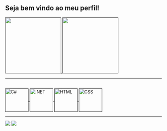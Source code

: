## Seja bem vindo ao meu perfil!

<div>
  <a href="">
  <img height="180em" src="https://github-readme-stats.vercel.app/api?username=marcelorruys&show_icons=true&theme=dark" />
  <img height="180em" src="https://github-readme-stats.vercel.app/api/top-langs/?username=marcelorruys&hide_progress=true" />
</div>
<hr/>
<div style="display: inline_block"><br>
  <img align="center" alt="C#" height="75" width="75" src="https://cdn.jsdelivr.net/gh/devicons/devicon/icons/csharp/csharp-original.svg" />
  <img align="center" alt=".NET" height="75" width="75" src="https://cdn.jsdelivr.net/gh/devicons/devicon/icons/dotnetcore/dotnetcore-original.svg" />
  <img align="center" alt="HTML" height="75" width="75" src="https://cdn.jsdelivr.net/gh/devicons/devicon/icons/html5/html5-original-wordmark.svg" />
  <img align="center" alt="CSS" height="75" width="75" src="https://cdn.jsdelivr.net/gh/devicons/devicon/icons/css3/css3-original-wordmark.svg" />
</div>
<hr/>
<div>
  <a href="https://www.linkedin.com/in/marcelorrodrigues/" target="_blank"><img src="https://img.shields.io/badge/LinkedIn-0077B5?style=for-the-badge&logo=linkedin&logoColor=white" target="_blank"/></a>
  <a href="mailto:ruysmarcelo@gmail.com" target="_blank"><img src="https://img.shields.io/badge/Gmail-D14836?style=for-the-badge&logo=gmail&logoColor=white" target="_blank"/></a>
</div>

